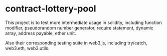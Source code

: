 # contract-lottery-pool

This project is to test more intermediate usage in solidity, including function modifier, pseudorandom number generator, require statement, dynamic array, address payable, ether unit.

Also their corresponding testing suite in web3.js, including try/catch, web3.eth, web3.utils.
